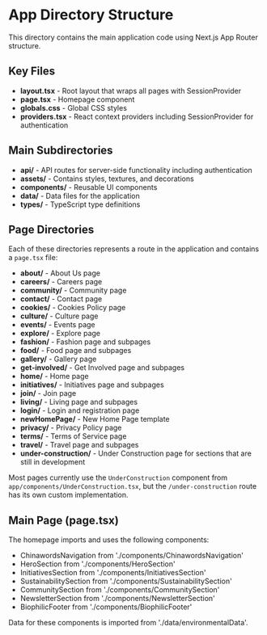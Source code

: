 # App Directory Structure

This directory contains the main application code using Next.js App Router structure.

## Key Files

- **layout.tsx** - Root layout that wraps all pages with SessionProvider
- **page.tsx** - Homepage component
- **globals.css** - Global CSS styles
- **providers.tsx** - React context providers including SessionProvider for authentication

## Main Subdirectories

- **api/** - API routes for server-side functionality including authentication
- **assets/** - Contains styles, textures, and decorations
- **components/** - Reusable UI components
- **data/** - Data files for the application
- **types/** - TypeScript type definitions

## Page Directories

Each of these directories represents a route in the application and contains a `page.tsx` file:

- **about/** - About Us page
- **careers/** - Careers page
- **community/** - Community page
- **contact/** - Contact page
- **cookies/** - Cookies Policy page
- **culture/** - Culture page
- **events/** - Events page
- **explore/** - Explore page
- **fashion/** - Fashion page and subpages
- **food/** - Food page and subpages
- **gallery/** - Gallery page
- **get-involved/** - Get Involved page and subpages
- **home/** - Home page
- **initiatives/** - Initiatives page and subpages
- **join/** - Join page
- **living/** - Living page and subpages
- **login/** - Login and registration page
- **newHomePage/** - New Home Page template
- **privacy/** - Privacy Policy page
- **terms/** - Terms of Service page
- **travel/** - Travel page and subpages
- **under-construction/** - Under Construction page for sections that are still in development

Most pages currently use the `UnderConstruction` component from `app/components/UnderConstruction.tsx`, but the `/under-construction` route has its own custom implementation.

## Main Page (page.tsx)

The homepage imports and uses the following components:
- ChinawordsNavigation from './components/ChinawordsNavigation'
- HeroSection from './components/HeroSection'
- InitiativesSection from './components/InitiativesSection'
- SustainabilitySection from './components/SustainabilitySection'
- CommunitySection from './components/CommunitySection'
- NewsletterSection from './components/NewsletterSection'
- BiophilicFooter from './components/BiophilicFooter'

Data for these components is imported from './data/environmentalData'.
